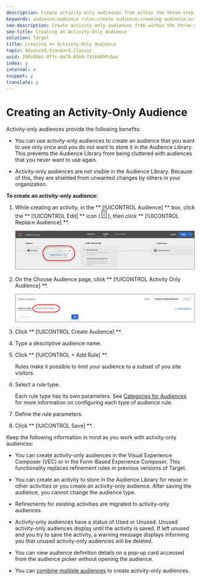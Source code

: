 ```yaml
---
description: Create activity-only audiences from within the three-step guided workflow when creating an activity. These ad hoc audiences can be used in other places within the same activity, but are not stored in the Audiences Library for use in other activities.
keywords: audience;audience rules;create audience;creating audience;activity only;activity-only;adhoc
seo-description: Create activity-only audiences from within the three-step guided workflow when creating an activity. These ad hoc audiences can be used in other places within the same activity, but are not stored in the Audiences Library for use in other activities.
seo-title: Creating an Activity-Only Audience
solution: Target
title: Creating an Activity-Only Audience
topic: Advanced,Standard,Classic
uuid: 290c09a1-8ffc-4a79-8569-7416409fcbac
index: y
internal: n
snippet: y
translate: y
---
```


# Creating an Activity-Only Audience

Activity-only audiences provide the following benefits: 


* You can use activity-only audiences to create an audience that you want to use only once and you do not want to store it in the Audience Library. This prevents the Audience Library from being cluttered with audiences that you never want to use again. 

* Activity-only audiences are not visible in the Audience Library. Because of this, they are shielded from unwanted changes by others in your organization. 



**To create an activity-only audience:** 


1. While creating an activity, in the ** [!UICONTROL  Audience] ** box, click the ** [!UICONTROL  Edit] ** icon (  ![](../../assets/icon_more_options.png) ), then click ** [!UICONTROL  Replace Audience] **. 

   ![](../../assets/replace_audiience.png) 

1. On the Choose Audience page, click ** [!UICONTROL  Activity Only Audience] **. 

   ![](../../assets/activity-only-aud.png) 

1. Click ** [!UICONTROL  Create Audience] **. 

1. Type a descriptive audience name. 

1. Click ** [!UICONTROL  + Add Rule] **. 

   Rules make it possible to limit your audience to a subset of you site visitors. 

1. Select a rule type. 

   Each rule type has its own parameters. See [ Categories for Audiences](../c_target/c_audiences/c_target_rules.md#concept_E3A77E42F1644503A829B5107B20880D) for more information on configuring each type of audience rule. 

1. Define the rule parameters. 

1. Click ** [!UICONTROL  Save] **. 



Keep the following information in mind as you work with activity-only audiences: 


* You can create activity-only audiences in the Visual Experience Composer (VEC) or in the Form-Based Experience Composer. This functionality replaces refinement rules in previous versions of Target. 

* You can create an activity to store in the Audience Library for reuse in other activities or you create an activity-only audience. After saving the audience, you cannot change the audience type. 

* Refinements for existing activities are migrated to activity-only audiences. 

* Activity-only audiences have a status of Used or Unused. Unused activity-only audiences display until the activity is saved. If left unused and you try to save the activity, a warning message displays informing you that unused activity-only audiences will be deleted. 

* You can view audience definition details on a pop-up card accessed from the audience picker without opening the audience. 

* You can [ combine multiple audiences](../c_target/c_audiences/c_combining-multiple-audiences.md#concept_A7386F1EA4394BD2AB72399C225981E5) to create activity-only audiences. 


